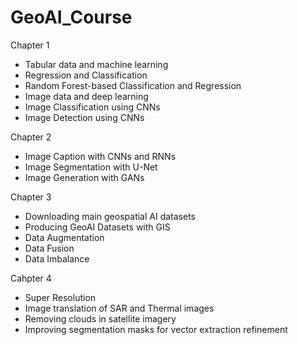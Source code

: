 # GeoAI_Course

Chapter 1
- Tabular data and machine learning
- Regression and Classification
- Random Forest-based Classification and Regression
- Image data and deep learning
- Image Classification using CNNs
- Image Detection using CNNs

Chapter 2
- Image Caption with CNNs and RNNs
- Image Segmentation with U-Net
- Image Generation with GANs

Chapter 3
- Downloading main geospatial AI datasets
- Producing GeoAI Datasets with GIS
- Data Augmentation
- Data Fusion
- Data Imbalance

Cahpter 4
- Super Resolution
- Image translation of SAR and Thermal images
- Removing clouds in satellite imagery
- Improving segmentation masks for vector extraction refinement
